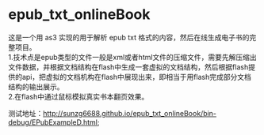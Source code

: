 # epub_txt_onlineBook
这是一个用 as3 实现的用于解析 epub txt 格式的内容，然后在线生成电子书的完整项目。<br>
1.技术点是epub类型的文件一般是xml或者html文件的压缩文件，需要先解压缩出文件数据，并根据文档结构在flash中生成一套虚拟的文档结构，然后根据flash提供的api，把虚拟的文档机构在flash中展现出来，即相当于用flash完成部分文档结构的输出展示。<br>
2.在flash中通过鼠标模拟真实书本翻页效果。

测试地址：http://sunzg6688.github.io/epub_txt_onlineBook/bin-debug/EPubExampleD.html;

